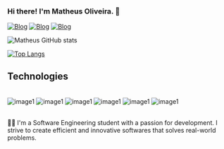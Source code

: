 ### Hi there! I'm Matheus Oliveira. 👋 

[![Blog](https://img.shields.io/badge/Instagram-E4405F?style=for-the-badge&logo=instagram&logoColor=white)](https://www.instagram.com/matheeusdev/)
[![Blog](https://img.shields.io/badge/LinkedIn-0077B5?style=for-the-badge&logo=linkedin&logoColor=white)](https://www.linkedin.com/in/matheus-oliveira-987304252/)
[![Blog](https://img.shields.io/badge/Twitch-9146FF?style=for-the-badge&logo=twitch&logoColor=white)](https://www.twitch.tv/eurotheus)


![Matheus GitHub stats](https://github-readme-stats.vercel.app/api?username=matheusilvadev&show_icons=true&theme=gruvbox)


[![Top Langs](https://github-readme-stats.vercel.app/api/top-langs/?username=matheusilvadev&layout=donut)](https://github.com/anuraghazra/github-readme-stats)

## Technologies
<div style="display: inline_block"><br/>
<img align="center" alt="image1" src="https://img.shields.io/badge/Java-ED8B00?style=for-the-badge&logo=openjdk&logoColor=white">
<img align="center" alt="image1" src="https://img.shields.io/badge/Spring-6DB33F?style=for-the-badge&logo=spring&logoColor=white">
<img align="center" alt="image1" src="https://img.shields.io/badge/JavaScript-F7DF1E?style=for-the-badge&logo=javascript&logoColor=black">
<img align="center" alt="image1" src="https://img.shields.io/badge/React-20232A?style=for-the-badge&logo=react&logoColor=61DAFB">
<img align="center" alt="image1" src="https://img.shields.io/badge/Node.js-43853D?style=for-the-badge&logo=node.js&logoColor=white">
<img align="center" alt="image1" src="https://img.shields.io/badge/TypeScript-007ACC?style=for-the-badge&logo=typescript&logoColor=white">

</div><br/>

👨‍🎓 I'm a Software Engineering student with a passion for development. I strive to create efficient and innovative softwares that solves real-world problems.
<br/>

